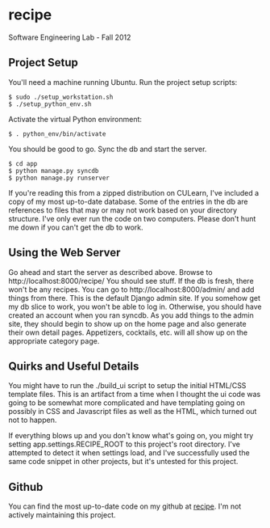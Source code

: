 # recipe

Software Engineering Lab - Fall 2012

## Project Setup

You'll need a machine running Ubuntu. Run the project setup scripts:

    $ sudo ./setup_workstation.sh
    $ ./setup_python_env.sh

Activate the virtual Python environment:

    $ . python_env/bin/activate

You should be good to go. Sync the db and start the server.

    $ cd app
    $ python manage.py syncdb
    $ python manage.py runserver

If you're reading this from a zipped distribution on CULearn, I've included a
copy of my most up-to-date database. Some of the entries in the db are
references to files that may or may not work based on your directory structure.
I've only ever run the code on two computers. Please don't hunt me down if you
can't get the db to work.

## Using the Web Server

Go ahead and start the server as described above. Browse to
http://localhost:8000/recipe/ You should see stuff. If the db is fresh, there
won't be any recipes. You can go to http://localhost:8000/admin/ and add things
from there. This is the default Django admin site. If you somehow get my db
slice to work, you won't be able to log in. Otherwise, you should have created
an account when you ran syncdb. As you add things to the admin site, they should
begin to show up on the home page and also generate their own detail pages.
Appetizers, cocktails, etc. will all show up on the appropriate category page.

## Quirks and Useful Details

You might have to run the ./build\_ui script to setup the initial HTML/CSS
template files. This is an artifact from a time when I thought the ui code was
going to be somewhat more complicated and have templating going on possibly in
CSS and Javascript files as well as the HTML, which turned out not to happen.

If everything blows up and you don't know what's going on, you might try setting
app.settings.RECIPE\_ROOT to this project's root directory. I've attempted to
detect it when settings load, and I've successfully used the same code snippet
in other projects, but it's untested for this project.

## Github

You can find the most up-to-date code on my github at
[recipe](https://github.com/ksheedlo/recipe). I'm not actively maintaining this
project.


